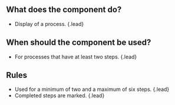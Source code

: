 ## What does the component do?
* Display of a process. {.lead}

## When should the component be used?
* For processes that have at least two steps. {.lead}

## Rules
* Used for a minimum of two and a maximum of six steps. {.lead}
* Completed steps are marked. {.lead}